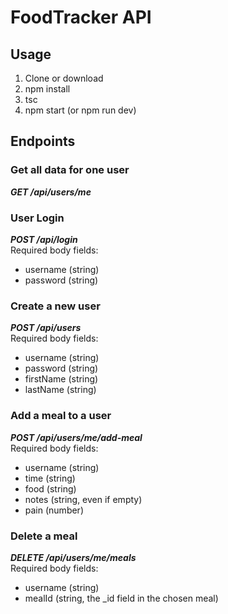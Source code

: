# FoodTracker API

## Usage
1. Clone or download
2. npm install
3. tsc
4. npm start (or npm run dev)

## Endpoints

### Get all data for one user
***GET /api/users/me***

### User Login
***POST /api/login***  
Required body fields:
- username (string)
- password (string)

### Create a new user
***POST /api/users***  
Required body fields: 
- username (string)
- password (string)
- firstName (string)
- lastName (string)

### Add a meal to a user
***POST /api/users/me/add-meal***  
Required body fields:
- username (string)
- time (string)
- food (string)
- notes (string, even if empty)
- pain (number)

### Delete a meal
***DELETE /api/users/me/meals***  
Required body fields:
- username (string)
- mealId (string, the _id field in the chosen meal)